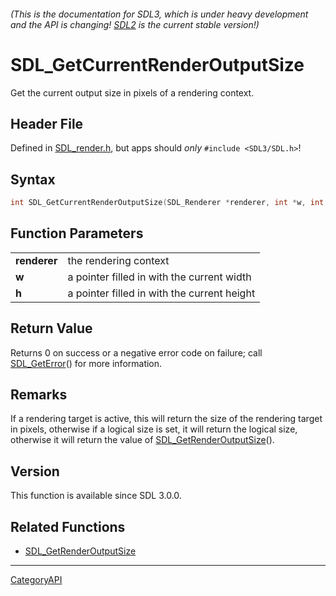 ###### (This is the documentation for SDL3, which is under heavy development and the API is changing! [SDL2](https://wiki.libsdl.org/SDL2/) is the current stable version!)
# SDL_GetCurrentRenderOutputSize

Get the current output size in pixels of a rendering context.

## Header File

Defined in [SDL_render.h](https://github.com/libsdl-org/SDL/blob/main/include/SDL3/SDL_render.h), but apps should _only_ `#include <SDL3/SDL.h>`!

## Syntax

```c
int SDL_GetCurrentRenderOutputSize(SDL_Renderer *renderer, int *w, int *h);

```

## Function Parameters

|                  |                                             |
| ---------------- | ------------------------------------------- |
| **renderer**     | the rendering context                       |
| **w**            | a pointer filled in with the current width  |
| **h**            | a pointer filled in with the current height |

## Return Value

Returns 0 on success or a negative error code on failure; call
[SDL_GetError](SDL_GetError)() for more information.

## Remarks

If a rendering target is active, this will return the size of the rendering
target in pixels, otherwise if a logical size is set, it will return the
logical size, otherwise it will return the value of
[SDL_GetRenderOutputSize](SDL_GetRenderOutputSize)().

## Version

This function is available since SDL 3.0.0.

## Related Functions

* [SDL_GetRenderOutputSize](SDL_GetRenderOutputSize)

----
[CategoryAPI](CategoryAPI)


